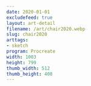 ```yaml
---
date: 2020-01-01
excludefeed: true
layout: art-detail
filename: /art/chair2020.webp
slug: chair2020
arttags:
- sketch
program: Procreate
width: 1003
height: 799
thumb_width: 512
thumb_height: 408
---
```

